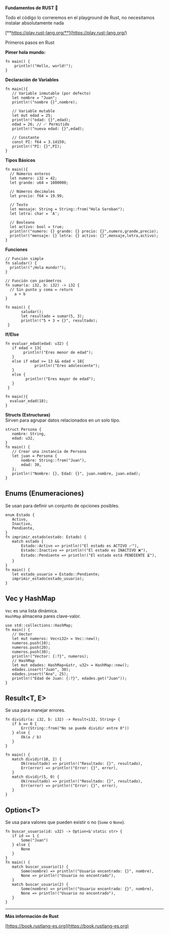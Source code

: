 **Fundamentos de RUST 🦀**

Todo el código lo correremos en el playground de Rust, no necesitamos instalar absolutamente nada

[**https://play.rust-lang.org/**](https://play.rust-lang.org/)

Primeros pasos en Rust

**Pimer hola mundo:**

```plaintext
fn main() {
    println!("Hello, world!");
}
```

**Declaración de Variables**

```plaintext
fn main(){
   // Variable inmutable (por defecto)
   let nombre = "Juan";
   println!("nombre {}",nombre);

   // Variable mutable
   let mut edad = 25;
   println!("edad: {}",edad);
   edad = 26; // ✅ Permitido
   println!("nueva edad: {}",edad);

   // Constante
   const PI: f64 = 3.14159;
   println!("PI: {}",PI);
}
```

**Tipos Básicos**

```plaintext
fn main(){
  // Números enteros
  let numero: i32 = 42;
  let grande: u64 = 1000000;

  // Números decimales
  let precio: f64 = 19.99;

  // Texto
  let mensaje: String = String::from("Hola Soroban");
  let letra: char = 'A';

  // Booleano
  let activo: bool = true;
  println!("numero: {} grande: {} precio: {}",numero,grande,precio);
  println!("mensaje: {} letra: {} activo: {}",mensaje,letra,activo);
}
```

**Funciones**

```plaintext
// Función simple 
fn saludar() {
  println!("¡Hola mundo!"); 
}

// Función con parámetros 
fn sumar(a: i32, b: i32) -> i32 {
  // Sin punto y coma = return 
    a + b 
}

fn main() { 
       saludar(); 
       let resultado = sumar(5, 3); 
       println!("5 + 3 = {}", resultado);
 }
```

**If/Else**

```plaintext
fn evaluar_edad(edad: u32) {
   if edad < 13{
        println!("Eres menor de edad");
   }
   else if edad >= 13 && edad < 18{ 
             println!("Eres adolescente"); 
   } 
   else { 
         println!("Eres mayor de edad");  
   }
 }

fn main(){
  evaluar_edad(18);
}
```

**Structs (Estructuras)**  
Sirven para agrupar datos relacionados en un solo tipo.

```plaintext
struct Persona {
   nombre: String,
   edad: u32,
}
fn main() {
   // Crear una instancia de Persona
   let juan = Persona {
       nombre: String::from("Juan"),
       edad: 30,
   };
   println!("Nombre: {}, Edad: {}", juan.nombre, juan.edad);
}
```

## Enums (Enumeraciones)

Se usan para definir un conjunto de opciones posibles.

```plaintext
enum Estado {
   Activo,
   Inactivo,
   Pendiente,
}
fn imprimir_estado(estado: Estado) {
   match estado {
       Estado::Activo => println!("El estado es ACTIVO ✅"),
       Estado::Inactivo => println!("El estado es INACTIVO ❌"),
       Estado::Pendiente => println!("El estado está PENDIENTE ⏳"),
   }
}
fn main() {
   let estado_usuario = Estado::Pendiente;
   imprimir_estado(estado_usuario);
}
```

## Vec y HashMap

`Vec` es una lista dinámica.  
`HashMap` almacena pares clave-valor.

```plaintext
use std::collections::HashMap;
fn main() {
   // Vector
   let mut numeros: Vec<i32> = Vec::new();
   numeros.push(10);
   numeros.push(20);
   numeros.push(30);
   println!("Vector: {:?}", numeros);
   // HashMap
   let mut edades: HashMap<&str, u32> = HashMap::new();
   edades.insert("Juan", 30);
   edades.insert("Ana", 25);
   println!("Edad de Juan: {:?}", edades.get("Juan"));
}
```

## Result\<T, E>

Se usa para manejar errores.

```plaintext
fn dividir(a: i32, b: i32) -> Result<i32, String> {
   if b == 0 {
       Err(String::from("No se puede dividir entre 0"))
   } else {
       Ok(a / b)
   }
}

fn main() {
   match dividir(10, 2) {
       Ok(resultado) => println!("Resultado: {}", resultado),
       Err(error) => println!("Error: {}", error),
   }
   match dividir(5, 0) {
       Ok(resultado) => println!("Resultado: {}", resultado),
       Err(error) => println!("Error: {}", error),
   }
}
```

## Option\<T>

Se usa para valores que pueden existir o no (`Some` o `None`).

```plaintext
fn buscar_usuario(id: u32) -> Option<&'static str> {
   if id == 1 {
       Some("Juan")
   } else {
       None
   }
}
fn main() {
   match buscar_usuario(1) {
       Some(nombre) => println!("Usuario encontrado: {}", nombre),
       None => println!("Usuario no encontrado"),
   }
   match buscar_usuario(2) {
       Some(nombre) => println!("Usuario encontrado: {}", nombre),
       None => println!("Usuario no encontrado"),
   }
}
```

---

**Más información de Rust**

[https://book.rustlang-es.org](https://book.rustlang-es.org)
